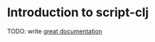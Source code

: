# Introduction to script-clj

TODO: write [great documentation](http://jacobian.org/writing/what-to-write/)
